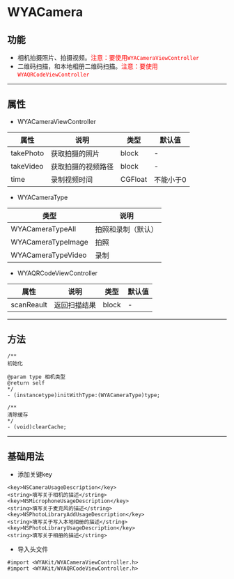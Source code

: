 # WYACamera
## 功能
- 相机拍摄照片、拍摄视频。<font color="red">注意：要使用`WYACameraViewController`</font>
- 二维码扫描，和本地相册二维码扫描。<font color="red">注意：要使用`WYAQRCodeViewController`</font>

---

## 属性
- WYACameraViewController

属性 | 说明 | 类型 | 默认值
---|---|---|---
takePhoto|获取拍摄的照片|block|-
takeVideo|获取拍摄的视频路径|block|-
time|录制视频时间|CGFloat|不能小于0

- WYACameraType

类型 | 说明
---|---
WYACameraTypeAll|拍照和录制（默认）
WYACameraTypeImage|拍照
WYACameraTypeVideo|录制

- WYAQRCodeViewController

属性 | 说明 | 类型 | 默认值
---|---|---|---
scanReault|返回扫描结果|block|-

---

## 方法
```objc
/**
初始化

@param type 相机类型
@return self
*/
- (instancetype)initWithType:(WYACameraType)type;

/**
清除缓存
*/
- (void)clearCache;
```
---

## 基础用法
- 添加关键key

```objc
<key>NSCameraUsageDescription</key>
<string>填写关于相机的描述</string>
<key>NSMicrophoneUsageDescription</key>
<string>填写关于麦克风的描述</string>
<key>NSPhotoLibraryAddUsageDescription</key>
<string>填写关于写入本地相册的描述</string>
<key>NSPhotoLibraryUsageDescription</key>
<string>填写关于相册的描述</string>
```

- 导入头文件

```objc
#import <WYAKit/WYACameraViewController.h>
#import <WYAKit/WYAQRCodeViewController.h>
```

